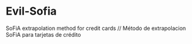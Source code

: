 # Evil-Sofia
 SoFiA extrapolation method for credit cards // Método de extrapolacion SoFiA para tarjetas de crédito

